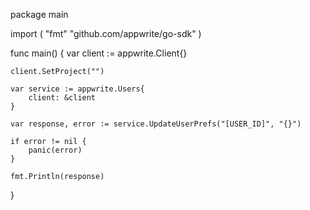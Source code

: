 package main

import (
    "fmt"
    "github.com/appwrite/go-sdk"
)

func main() {
    var client := appwrite.Client{}

    client.SetProject("")

    var service := appwrite.Users{
        client: &client
    }

    var response, error := service.UpdateUserPrefs("[USER_ID]", "{}")

    if error != nil {
        panic(error)
    }

    fmt.Println(response)
}
